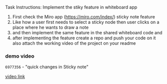 Task Instructions: Implement the stiky feature in whiteboard app

1. First check the Miro app (https://miro.com/index/) sticky note feature 
2. Like how a user first needs to select a sticky node then user clicks on a place where he wants to draw a note 
3. and then implement the same feature in the shared whiteboard code and 
4. after implementing the feature create a repo and push your code on it also attach the working video of the project on your readme 

### demo video

`6977356` - "quick changes in Sticky note"

[video link](https://drive.google.com/file/d/18bzn_FsBCQgTrlO5pVduhjeIWMDVBP_g/view?usp=sharing) 